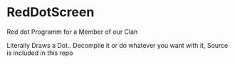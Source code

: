 # RedDotScreen
Red dot Programm for a Member of our Clan

Literally Draws a Dot.. Decompile it or do whatever you want with it, Source is included in this repo
